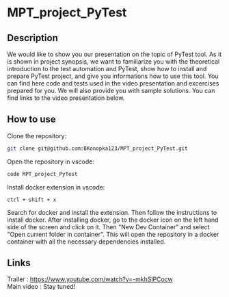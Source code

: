 # MPT_project_PyTest

## Description

We would like to show you our presentation on the topic of PyTest tool. As it is shown in project synopsis, we want to familiarize you with the theoretical introduction to the test 
automation and PyTest, show how to install and prepare PyTest project, and give you informations how to use this tool. You can find here code and tests used in the video presentation and excercises prepared for you. We will also provide you with sample solutions. You can find links to the video presentation below.

## How to use
Clone the repository:
```sh
git clone git@github.com:BKonopka123/MPT_project_PyTest.git
```
Open the repository in vscode:
```sh
code MPT_project_PyTest
```
Install docker extension in vscode:
```
ctrl + shift + x
```
Search for docker and install the extension. Then follow the instructions to install docker. After installing docker, go to the docker icon on the left hand side of the screen and click on it. Then "New Dev Container" and select "Open current folder in container". This will open the repository in a docker container with all the necessary dependencies installed.

## Links
Trailer : https://www.youtube.com/watch?v=-mkhSlPCocw <br />
Main video : Stay tuned!